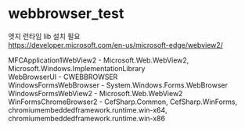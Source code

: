 # webbrowser_test

엣지 런타임 lib 설치 필요<br>
https://developer.microsoft.com/en-us/microsoft-edge/webview2/

MFCApplication1WebView2 - Microsoft.Web.WebView2, Microsoft.Windows.ImplementationLibrary<br>
WebBrowserUI - CWEBBROWSER<br>
WindowsFormsWebBrowser - System.Windows.Forms.WebBrowser<br>
WindowsFormsWebView2 - Microsoft.Web.WebView2<br>
WinFormsChromeBrowser2 - CefSharp.Common, CefSharp.WinForms, chromiumembeddedframework.runtime.win-x64, chromiumembeddedframework.runtime.win-x86 
